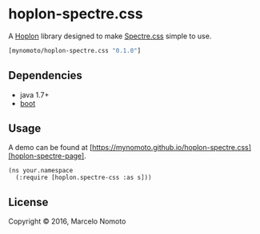 # hoplon-spectre.css

A [Hoplon][hoplon] library designed to make [Spectre.css][spectre] simple to use.

[](dependency)
```clojure
[mynomoto/hoplon-spectre.css "0.1.0"]
```
[](/dependency)

## Dependencies

- java 1.7+
- [boot][boot]

## Usage
A demo can be found at [https://mynomoto.github.io/hoplon-spectre.css][hoplon-spectre-page].

```
(ns your.namespace
  (:require [hoplon.spectre-css :as s]))
```

## License

Copyright © 2016, Marcelo Nomoto

[boot]: http://boot-clj.com
[hoplon]: http://hoplon.io
[spectre]: https://picturepan2.github.io/spectre/
[hoplon-spectre-page]: https://mynomoto.github.io/hoplon-spectre.css
